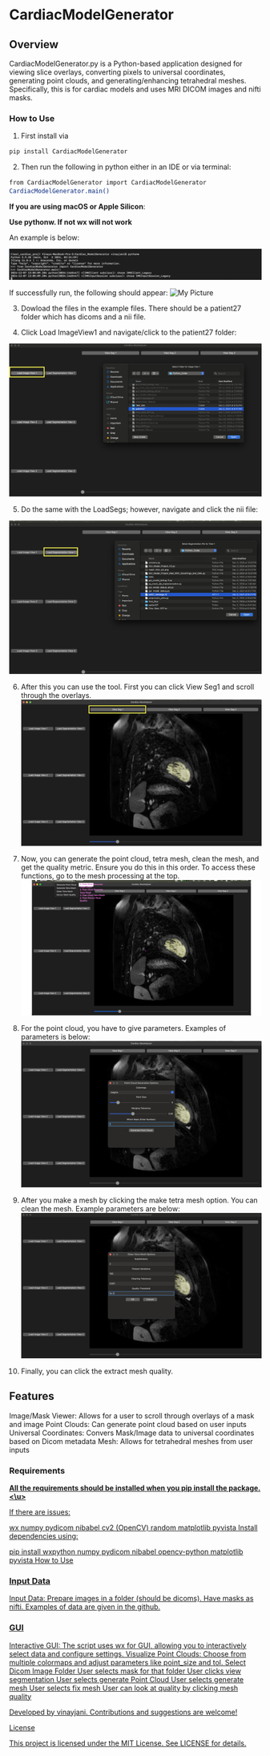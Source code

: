 # CardiacModelGenerator


## Overview

CardiacModelGenerator.py is a Python-based application designed for viewing slice overlays, converting pixels to universal coordinates, generating point clouds, and generating/enhancing tetrahedral meshes. Specifically, this is for cardiac models and uses MRI DICOM images and nifti masks.


### How to Use

1. First install via 

```bash
pip install CardiacModelGenerator
```
2.  Then run the following in python either in an IDE or via terminal: 

```bash 
from CardiacModelGenerator import CardiacModelGenerator 
CardiacModelGenerator.main()
```

__If you are using macOS or Apple Silicon__: 

__Use pythonw. If not wx will not work__

An example is below: 

![My Picture](MarkdownPictures/Example1.png)

If successfully run, the following should appear: 
![My Picture](MarkdownPictures/Example2.png)


3. Dowload the files in the example files. There should be a patient27 folder which has dicoms and a nii file. 

4. Click Load ImageView1 and navigate/click to the patient27 folder: 

![My Picture](MarkdownPictures/Example3.png)

5. Do the same with the LoadSegs; however, navigate and click the nii file: 

![My Picture](MarkdownPictures/Example4.png)

6. After this you can use the tool. First you can click View Seg1 and scroll through the overlays. 
![My Picture](MarkdownPictures/Example5.png)

7. Now, you can generate the point cloud, tetra mesh, clean the mesh, and get the quality metric. Ensure you do this 
in this order. To access these functions, go to the mesh processing at the top. 
![My Picture](MarkdownPictures/Example6.png)

8. For the point cloud, you have to give parameters. Examples of parameters is below: 
![My Picture](MarkdownPictures/Example7.png)

9. After you make a mesh by clicking the make tetra mesh option. You can clean the mesh. Example parameters are below: 
![My Picture](MarkdownPictures/Example8.png)

10. Finally, you can click the extract mesh quality. 



## Features

Image/Mask Viewer: Allows for a user to scroll through overlays of a mask and image Point Clouds: Can generate point cloud based on user inputs Universal Coordinates: Convers Mask/Image data to universal coordinates based on Dicom metadata Mesh: Allows for tetrahedral meshes from user inputs

### Requirements

__<u>All the requirements should be installed when you pip install the package. <\u>__

If there are issues: 

wx numpy pydicom nibabel cv2 (OpenCV) random matplotlib pyvista Install dependencies using:

pip install wxpython numpy pydicom nibabel opencv-python matplotlib pyvista How to Use

### Input Data 
Input Data: Prepare images in a folder (should be dicoms). Have masks as nifti. Examples of data are given in the github. 


### GUI
Interactive GUI: The script uses wx for GUI, allowing you to interactively select data and configure settings. Visualize Point Clouds: Choose from multiple colormaps and adjust parameters like point_size and tol. 
Select Dicom Image Folder
User selects mask for that folder
User clicks view segmentation
User selects generate Point Cloud
User selects generate mesh
User selects fix mesh
User can look at quality by clicking mesh quality



Developed by vinayjani. Contributions and suggestions are welcome!

License

This project is licensed under the MIT License. See LICENSE for details.